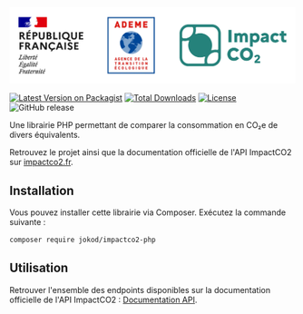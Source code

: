 ![ImpactCO2 Logo](./docs/images/impactco2_logo.webp)

[![Latest Version on Packagist](https://img.shields.io/packagist/v/jokod/impactco2-php.svg?style=flat-square)](https://packagist.org/packages/jokod/impactco2-php) [![Total Downloads](https://img.shields.io/packagist/dt/jokod/impactco2-php.svg?style=flat-square)](https://packagist.org/packages/jokod/impactco2-php) [![License](https://img.shields.io/packagist/l/jokod/impactco2-php.svg?style=flat-square)](https://packagist.org/packages/jokod/impactco2-php) ![GitHub release](https://img.shields.io/github/v/release/jokod/impactco2-php?style=flat-square)

<!-- ![Coverage Status](https://coveralls.io/repos/github/jokod/impactco2-php/badge.svg?branch=main) [![Build Status](https://travis-ci.com/jokod/impactco2-php.svg?branch=main)](https://travis-ci.com/jokod/impactco2-php) -->

Une librairie PHP permettant de comparer la consommation en CO₂e de divers équivalents.

Retrouvez le projet ainsi que la documentation officielle de l'API ImpactCO2 sur [impactco2.fr](https://impactco2.fr/).

## Installation

Vous pouvez installer cette librairie via Composer. Exécutez la commande suivante :

```sh
composer require jokod/impactco2-php
```

## Utilisation

Retrouver l'ensemble des endpoints disponibles sur la documentation officielle de l'API ImpactCO2 : [Documentation API](https://impactco2.fr/doc/api).
